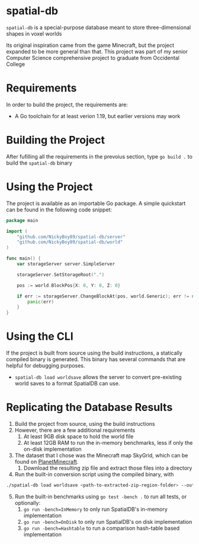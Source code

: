 # spatial-db

`spatial-db` is a special-purpose database meant to store three-dimensional shapes in voxel worlds

Its original inspiration came from the game Minecraft, but the project expanded to be more general than that. This project was part of my senior Computer Science comprehensive project to graduate from Occidental College

# Requirements

In order to build the project, the requirements are:
* A Go toolchain for at least verion 1.19, but earlier versions may work

# Building the Project

After fufilling all the requirements in the prevoius section, type `go build .` to build the `spatial-db` binary

# Using the Project

The project is available as an importable Go package. A simple quickstart can be found in the following code snippet:

```go
package main

import (
    "github.com/NickyBoy89/spatial-db/server"
    "github.com/NickyBoy89/spatial-db/world"
)

func main() {
    var storageServer server.SimpleServer

    storageServer.SetStorageRoot(".")

    pos := world.BlockPos{X: 0, Y: 0, Z: 0}

    if err := storageServer.ChangeBlockAt(pos, world.Generic); err != nil {
        panic(err)
    }
}
```

# Using the CLI

If the project is built from source using the build instructions, a statically compiled binary is generated. This binary has several commands that are helpful for debugging purposes.

* `spatial-db load worldsave` allows the server to convert pre-existing world saves to a format SpatialDB can use.

# Replicating the Database Results

1. Build the project from source, using the build instructions
2. However, there are a few additional requirements
    1. At least 9GB disk space to hold the world file
    2. At least 12GB RAM to run the in-memory benchmarks, less if only the on-disk implementation
3. The dataset that I chose was the Minecraft map SkyGrid, which can be found on [PlanetMinecraft](https://www.planetminecraft.com/project/skygrid-survival-map/).
    1. Download the resulting zip file and extract those files into a directory
4. Run the built-in conversion script using the compiled binary, with

```bash
./spatial-db load worldsave <path-to-extracted-zip-region-folder> --output "skygrid-save"
```
5. Run the built-in benchmarks using `go test -bench .` to run all tests, or optionally:
    1. `go run -bench=InMemory` to only run SpatialDB's in-memory implementation
    2. `go run -bench=OnDisk` to only run SpatialDB's on disk implementation
    3. `go run -bench=Hashtable` to run a comparison hash-table based implementation
